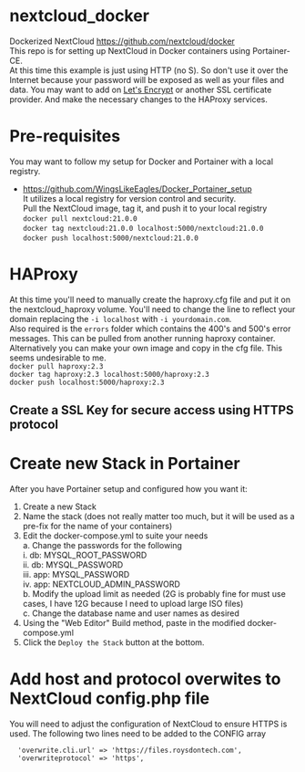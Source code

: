 # nextcloud_docker
Dockerized NextCloud https://github.com/nextcloud/docker  
This repo is for setting up NextCloud in Docker containers using Portainer-CE.  
At this time this example is just using HTTP (no S).  So don't use it over the Internet because your password will be exposed as well as your files and data.  You may want to add on <a href="https://letsencrypt.org/how-it-works/">Let's Encrypt</a> or another SSL certificate provider.  And make the necessary changes to the HAProxy services.

# Pre-requisites
You may want to follow my setup for Docker and Portainer with a local registry.  
- https://github.com/WingsLikeEagles/Docker_Portainer_setup  
It utilizes a local registry for version control and security.  
Pull the NextCloud image, tag it, and push it to your local registry  
`docker pull nextcloud:21.0.0`  
`docker tag nextcloud:21.0.0 localhost:5000/nextcloud:21.0.0`  
`docker push localhost:5000/nextcloud:21.0.0`  

# HAProxy
At this time you'll need to manually create the haproxy.cfg file and put it on the nextcloud_haproxy volume.  You'll need to change the line to reflect your domain replacing the `-i localhost` with `-i yourdomain.com`.  
Also required is the `errors` folder which contains the 400's and 500's error messages.  This can be pulled from another running haproxy container.   
Alternatively you can make your own image and copy in the cfg file.  This seems undesirable to me.  
`docker pull haproxy:2.3`  
`docker tag haproxy:2.3 localhost:5000/haproxy:2.3`  
`docker push localhost:5000/haproxy:2.3`

## Create a SSL Key for secure access using HTTPS protocol


# Create new Stack in Portainer
After you have Portainer setup and configured how you want it:  
1. Create a new Stack  
2. Name the stack (does not really matter too much, but it will be used as a pre-fix for the name of your containers)  
3. Edit the docker-compose.yml to suite your needs  
  a. Change the passwords for the following  
    i. db: MYSQL_ROOT_PASSWORD  
    ii. db: MYSQL_PASSWORD  
    iii. app: MYSQL_PASSWORD  
    iv. app: NEXTCLOUD_ADMIN_PASSWORD  
  b. Modify the upload limit as needed (2G is probably fine for must use cases, I have 12G because I need to upload large ISO files)  
  c. Change the database name and user names as desired  
5. Using the "Web Editor" Build method, paste in the modified docker-compose.yml  
6. Click the `Deploy the Stack` button at the bottom.  

# Add host and protocol overwites to NextCloud config.php file
You will need to adjust the configuration of NextCloud to ensure HTTPS is used.  The following two lines need to be added to the CONFIG array  
```
  'overwrite.cli.url' => 'https://files.roysdontech.com',
  'overwriteprotocol' => 'https',
```
